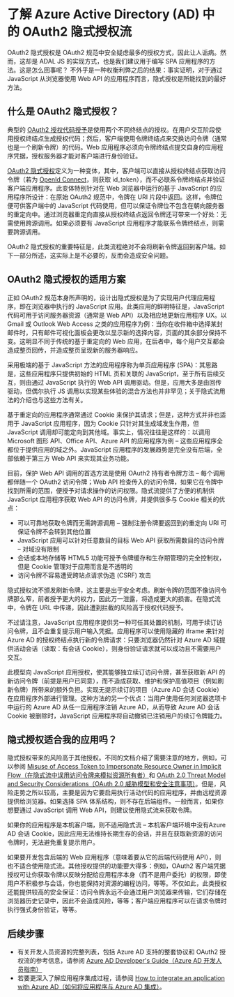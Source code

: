 <properties
   pageTitle="了解 Azure Active Directory 中的 OAuth2 隐式授权流 | Azure"
   description="详细了解 Azure Active Directory 的 OAuth2 隐式授权流实现，以及它是否适合你的应用程序。"
   services="active-directory"
   documentationCenter="dev-center-name"
   authors="vibronet"
   manager="mbaldwin"
   editor=""/>

<tags
   ms.service="active-directory"
   ms.date="06/01/2016"
   wacn.date="07/26/2016"/>

# 了解 Azure Active Directory (AD) 中的 OAuth2 隐式授权流

OAuth2 隐式授权是 OAuth2 规范中安全疑虑最多的授权方式，因此让人诟病。然而，这却是 ADAL JS 的实现方式，也是我们建议用于编写 SPA 应用程序的方法。这是怎么回事呢？ 不外乎是一种权衡利弊之后的结果：事实证明，对于通过 JavaScript 从浏览器使用 Web API 的应用程序而言，隐式授权是所能找到的最好方法。

## 什么是 OAuth2 隐式授权？

典型的 [OAuth2 授权代码授予](https://tools.ietf.org/html/rfc6749#section-1.3.1)是使用两个不同终结点的授权。在用户交互阶段使用授权终结点生成授权代码；然后，客户端使用令牌终结点来交换访问令牌（通常也是一个刷新令牌）的代码。Web 应用程序必须向令牌终结点提交自身的应用程序凭据，授权服务器才能对客户端进行身份验证。

[OAuth2 隐式授权](https://tools.ietf.org/html/rfc6749#section-1.3.2)定义为一种变体，其中，客户端可以直接从授权终结点获取访问令牌（若为 [OpenId Connect](http://openid.net/specs/openid-connect-core-1_0.html)，则获取 id\_token），而不必联系令牌终结点并验证客户端应用程序。此变体特别针对在 Web 浏览器中运行的基于 JavaScript 的应用程序所设计：在原始 OAuth2 规范中，令牌在 URI 片段中返回。这样，令牌位便可供客户端中的 JavaScript 代码使用，但可以保证令牌位不包含在朝向服务器的重定向中。通过浏览器重定向直接从授权终结点返回令牌还可带来一个好处：无需使用跨源调用。如果必须要有 JavaScript 应用程序才能联系令牌终结点，则需要跨源调用。

OAuth2 隐式授权的重要特征是，此类流程绝对不会将刷新令牌返回到客户端。如下一部分所述，这实际上是不必要的，反而会造成安全问题。

## OAuth2 隐式授权的适用方案

正如 OAuth2 规范本身所声明的，设计出隐式授权是为了实现用户代理应用程序，即在浏览器中执行的 JavaScript 应用。此类应用的鲜明特征是，JavaScript 代码可用于访问服务器资源（通常是 Web API）以及相应地更新应用程序 UX。以 Gmail 或 Outlook Web Access 之类的应用程序为例：当你在收件箱中选择某封邮件时，只有邮件可视化面板会更改以显示新的选择内容，页面的其余部分保持不变。这明显不同于传统的基于重定向的 Web 应用，在后者中，每个用户交互都会造成整页回传，并造成整页呈现新的服务器响应。

采用极端的基于 JavaScript 方法的应用程序称为单页应用程序 (SPA)：其思路是，这些应用程序只提供初始的 HTML 页和关联的 JavaScript，至于所有后续交互，则由通过 JavaScript 执行的 Web API 调用驱动。但是，应用大多是由回传驱动，但偶尔执行 JS 调用以实现某些体验的混合方法也并非罕见；关于隐式流用法的介绍也与这些方法有关。

基于重定向的应用程序通常通过 Cookie 来保护其请求；但是，这种方式并非也适用于 JavaScript 应用程序，因为 Cookie 只针对其生成域发生作用，但 JavaScript 调用却可能定向到其他域。事实上，情况往往是这样的：以调用 Microsoft 图形 API、Office API、Azure API 的应用程序为例 – 这些应用程序全都位于提供应用的域之外。JavaScript 应用程序的发展趋势是完全没有后端，全部依赖于第三方 Web API 来实现其业务功能。

目前，保护 Web API 调用的首选方法是使用 OAuth2 持有者令牌方法 – 每个调用都伴随一个 OAuth2 访问令牌；Web API 检查传入的访问令牌，如果它在令牌中找到所需的范围，便授予对请求操作的访问权限。隐式流提供了方便的机制供 JavaScript 应用程序获取 Web API 的访问令牌，并提供很多与 Cookie 相关的优点：

- 可以可靠地获取令牌而无需跨源调用 – 强制注册令牌要返回到的重定向 URI 可保证令牌不会转到其他位置
- JavaScript 应用可以针对任意数目的目标 Web API 获取所需数目的访问令牌 – 对域没有限制
- 会话或本地存储等 HTML5 功能可授予令牌缓存和生存期管理的完全控制权，但是 Cookie 管理对于应用而言是不透明的
- 访问令牌不容易遭受跨站点请求伪造 (CSRF) 攻击

隐式授权流不颁发刷新令牌，这主要是出于安全考虑。刷新令牌的范围不像访问令牌那么窄，前者授予更大的权力，因此万一泄露，将造成更大的损害。在隐式流中，令牌在 URL 中传递，因此遭到拦截的风险高于授权代码授予。

不过请注意，JavaScript 应用程序提供另一种可任其处置的机制，可用于续订访问令牌，且不会重复提示用户输入凭据。应用程序可以使用隐藏的 iframe 来针对 Azure AD 的授权终结点执行新的令牌请求：只要浏览器仍然针对 Azure AD 域提供活动会话（读取：有会话 Cookie），则身份验证请求就可以成功且不需要用户交互。

此模型向 JavaScript 应用授权，使其能够独立续订访问令牌，甚至获取新 API 的新访问令牌（前提是用户已同意），而不造成获取、维护和保护高值项目（例如刷新令牌）所带来的额外负担。实现无提示续订的项目（Azure AD 会话 Cookie）在应用程序外部进行管理。这种方法的另一个优点：当用户使用任何浏览器选项卡中运行的 Azure AD 从任一应用程序注销 Azure AD，从而导致 Azure AD 会话 Cookie 被删除时，JavaScript 应用程序将自动撤销已注销用户的续订令牌能力。

## 隐式授权适合我的应用吗？

隐式授权带来的风险高于其他授权。不同的文档介绍了需要注意的地方，例如，可以参阅 [Misuse of Access Token to Impersonate Resource Owner in Implicit Flow（在隐式流中误用访问令牌来模拟资源所有者）][OAuth2-Spec-Implicit-Misuse]和 [OAuth 2.0 Threat Model and Security Considerations（OAuth 2.0 威胁模型和安全注意事项）][OAuth2-Threat-Model-And-Security-Implications]。但是，风险走势之所以较高，主要是因为它要启用执行活动代码的应用程序，并由远程资源提供给浏览器。如果选择 SPA 体系结构，则不存在后端组件。一般而言，如果你想要通过 JavaScript 调用 Web API，则建议使用隐式流来获取令牌。

如果你的应用程序是本机客户端，则不适用隐式流 – 本机客户端环境中没有Azure AD 会话 Cookie，因此应用无法维持长期生存的会话，并且在获取新资源的访问令牌时，无法避免重复提示用户。

如果要开发包含后端的 Web 应用程序（意味着要从它的后端代码使用 API），则也不适合使用隐式流。其他授权提供的功能要大得多：例如，OAuth2 客户端凭据授权可让你获取令牌以反映分配给应用程序本身（而不是用户委托）的权限，即使用户不积极参与会话，你也能保持对资源的编程访问，等等。不仅如此，此类授权还能提供较高的安全保证：访问令牌永远不会通过用户浏览器来传输，它们存储在浏览器历史记录中，因此不会造成风险，等等；客户端应用程序可以在请求令牌时执行强式身份验证，等等。

## 后续步骤

- 有关开发人员资源的完整列表，包括 Azure AD 支持的整套协议和 OAuth2 授权流的参考信息，请参阅 [Azure AD Developer's Guide（Azure AD 开发人员指南）][AAD-Developers-Guide]
- 若要更深入了解应用程序集成过程，请参阅 [How to integrate an application with Azure AD（如何将应用程序与 Azure AD 集成）][ACOM-How-To-Integrate]。

<!--Image references-->
[Scenario-Topology]: ./media/active-directory-devhowto-auth-using-any-aad/multi-tenant-aad-components.png

<!--Reference style links in use-->
[AAD-Developers-Guide]: /documentation/articles/active-directory-developers-guide/
[ACOM-How-And-Why-Apps-Added-To-AAD]: /documentation/articles/active-directory-how-applications-are-added/
[ACOM-How-To-Integrate]: /documentation/articles/active-directory-how-to-integrate/
[OAuth2-Spec-Implicit-Misuse]: https://tools.ietf.org/html/rfc6749#section-10.16 
[OAuth2-Threat-Model-And-Security-Implications]: https://tools.ietf.org/html/rfc6819

<!---HONumber=AcomDC_0718_2016-->